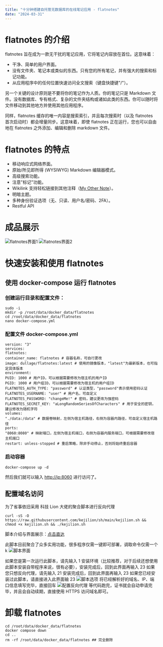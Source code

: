 ```yaml
---
title: "十分钟搭建自托管无数据库的在线笔记应用 - flatnotes"
date: "2024-03-31"
---
```


# flatnotes 的介绍

flatnotes 旨在成为一款无干扰的笔记应用，它将笔记内容放在首位。这意味着：

- 干净、简单的用户界面。
- 没有文件夹、笔记本或类似的东西。只有您的所有笔记，并有强大的搜索和标记功能。
- 从应用程序中的任何位置快速访问全文搜索（键盘快捷键"/"）。

另一个关键的设计原则是不要将你的笔记作为人质。你的笔记只是 Markdown 文件。没有数据库、专有格式、复杂的文件夹结构或诸如此类的东西。你可以随时将文件移动到其他地方并使用其他应用程序。

同样，flatnotes 缓存的唯一内容是搜索索引，并且每次搜索时（以及 flatnotes 首次启动时）都会增量同步。这意味着，即使 flatnotes 正在运行，您也可以自由地在 flatnotes 之外添加、编辑和删除 markdown 文件。

# flatnotes 的特点

- 移动响应式网络界面。
- 原始/所见即所得 (WYSIWYG) Markdown 编辑器模式。
- 高级搜索功能。
- 注意"标记"功能。
- Wikilink 支持轻松链接到其他注释（[My Other Note](/note/My%20Other%20Note)）。
- 明暗主题。
- 多种身份验证选项（无、只读、用户名/密码、2FA）。
- Restful API

# 成品展示

![flatnotes界面1](https://webp.makifx.com/202409162304042.webp)
![flatnotes界面2](https://webp.makifx.com/202409162301344.webp)

# 快速安装和使用 flatnotes

## 使用 docker-compose 运行 flatnotes

### 创建运行目录和配置文件：

```
sudo -i
mkdir -p /root/data/docker_data/flatnotes
cd /root/data/docker_data/flatnotes
nano docker-compose.yml
```

### 配置文件 docker-compose.yml

```
version: "3"
services:
flatnotes:
container_name: flatnotes # 容器名称，可自行更改
image: dullage/flatnotes:latest # 使用的镜像版本，"latest"为最新版本，也可指定具体版本
environment:
PUID: 1000 # 用户ID，可以根据需要修改为宿主机的用户ID
PGID: 1000 # 用户组ID，可以根据需要修改为宿主机的用户组ID
FLATNOTES_AUTH_TYPE: "password" # 认证类型，"password"表示使用密码认证
FLATNOTES_USERNAME: "user" # 用户名，可自定义
FLATNOTES_PASSWORD: "changeMe!" # 密码，建议更改为强密码
FLATNOTES_SECRET_KEY: "aLongRandomSeriesOfCharacters" # 用于安全的密钥，建议修改为随机字符
volumes:
"./data:/data" # 数据卷映射，左侧为宿主机路径，右侧为容器内路径，可自定义宿主机路径
ports:
"8060:8080" # 映射端口，左侧为宿主机端口，右侧为容器内服务端口，可根据需要修改宿主机端口
restart: unless-stopped # 重启策略，除非手动停止，否则将始终重启容器
```

### 启动容器

```
docker-compose up -d
```

然后我们就可以输入 [http://ip:8060](http://ip:8060) 进行访问了。

## 配置域名访问

为了省事依旧采用 科技 Lion 大佬的聚合脚本进行反向代理

```
curl -sS -O https://raw.githubusercontent.com/kejilion/sh/main/kejilion.sh && chmod +x kejilion.sh && ./kejilion.sh
```

脚本介绍与界面展示：[点击直达](https://makifx.com/346.html)

此脚本目前聚合了众多实用功能，很多程序仅需一键即可部署，调取命令仅需一个 k
![脚本界面](https://webp.makifx.com/202408201029745.webp)

如果您是第一次运行此脚本，请先输入 1 安装环境（比较推荐，对于后续还想使用此脚本安装自带程序来说，很有必要），安装完成后，回到此界面再输入 23
如果您只想反向代理，请先输入 21 安装完成后，回到此界面再输入 23
如果您已经安装过此脚本，请直接进入此界面输 23
![脚本选项](https://webp.makifx.com/202408201030191.webp)
将已经解析好的域名、IP、端口信息填写完毕，直接回车
![配置反向代理](https://webp.makifx.com/202409162240878.webp)
等代码跑完，证书就会自动申请完毕，并且会自动续期，直接使用 HTTPS 访问域名即可。

# 卸载 flatnotes

```
cd /root/data/docker_data/flatnotes
docker compose down
cd ..
rm -rf /root/data/docker_data/flatnotes ## 完全删除
```
